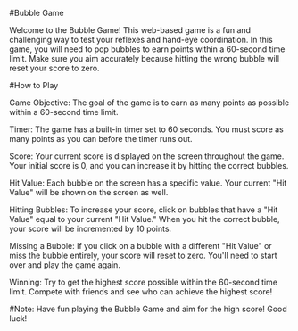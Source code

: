 #Bubble Game

Welcome to the Bubble Game! This web-based game is a fun and challenging way to test your reflexes and hand-eye coordination. In this game, you will need to pop bubbles to earn points within a 60-second time limit. Make sure you aim accurately because hitting the wrong bubble will reset your score to zero.

#How to Play

Game Objective: The goal of the game is to earn as many points as possible within a 60-second time limit.

Timer: The game has a built-in timer set to 60 seconds. You must score as many points as you can before the timer runs out.

Score: Your current score is displayed on the screen throughout the game. Your initial score is 0, and you can increase it by hitting the correct bubbles.

Hit Value: Each bubble on the screen has a specific value. Your current "Hit Value" will be shown on the screen as well.

Hitting Bubbles: To increase your score, click on bubbles that have a "Hit Value" equal to your current "Hit Value." When you hit the correct bubble, your score will be incremented by 10 points.

Missing a Bubble: If you click on a bubble with a different "Hit Value" or miss the bubble entirely, your score will reset to zero. You'll need to start over and play the game again.

Winning: Try to get the highest score possible within the 60-second time limit. Compete with friends and see who can achieve the highest score!

#Note: Have fun playing the Bubble Game and aim for the high score! Good luck!
